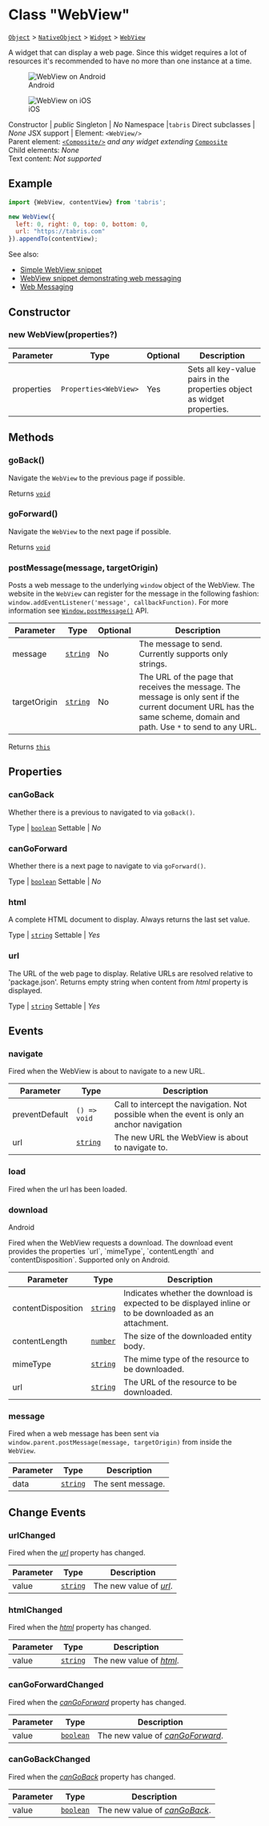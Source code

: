 ---
---
# Class "WebView"

<span style="white-space:nowrap;">[`Object`](https://developer.mozilla.org/en-US/docs/Web/JavaScript/Reference/Global_Objects/Object)</span> > <span style="white-space:nowrap;">[`NativeObject`](NativeObject.md)</span> > <span style="white-space:nowrap;">[`Widget`](Widget.md)</span> > <span style="white-space:nowrap;">[`WebView`](WebView.md)</span>

A widget that can display a web page. Since this widget requires a lot of resources it's recommended to have no more than one instance at a time.


<div class="tabris-image"><figure><div><img srcset="img/android/WebView.png 2x" src="img/android/WebView.png" alt="WebView on Android"/></div><figcaption>Android</figcaption></figure><figure><div><img srcset="img/ios/WebView.png 2x" src="img/ios/WebView.png" alt="WebView on iOS"/></div><figcaption>iOS</figcaption></figure></div>

Constructor | *public*
Singleton | *No*
Namespace |`tabris`
Direct subclasses | *None*
JSX support | Element: `<WebView/>`<br/>Parent element: [`<Composite/>`](Composite.md) *and any widget extending* <span style="white-space:nowrap;">[`Composite`](Composite.md)</span><br/>Child elements: *None*<br/>Text content: *Not supported*<br/>

## Example
```js
import {WebView, contentView} from 'tabris';

new WebView({
  left: 0, right: 0, top: 0, bottom: 0,
  url: "https://tabris.com"
}).appendTo(contentView);
```

See also:

- [Simple WebView snippet](https://github.com/eclipsesource/tabris-js/tree/v3.0.0-beta2-dev.20190311+1537/snippets/webview.js)
- [WebView snippet demonstrating web messaging](https://github.com/eclipsesource/tabris-js/tree/v3.0.0-beta2-dev.20190311+1537/snippets/webview-webmessaging.js)
- [Web Messaging](https://en.wikipedia.org/wiki/Web_Messaging)

## Constructor

### new WebView(properties?)

Parameter|Type|Optional|Description
-|-|-|-
properties | <span style="white-space:nowrap;">`Properties<WebView>`</span> | Yes | Sets all key-value pairs in the properties object as widget properties.

## Methods

### goBack()



Navigate the `WebView` to the previous page if possible.

Returns <span style="white-space:nowrap;">[`void`](https://www.typescriptlang.org/docs/handbook/basic-types.html#void)</span>

### goForward()



Navigate the `WebView` to the next page if possible.

Returns <span style="white-space:nowrap;">[`void`](https://www.typescriptlang.org/docs/handbook/basic-types.html#void)</span>

### postMessage(message, targetOrigin)



Posts a web message to the underlying `window` object of the WebView. The website in the `WebView` can register for the message in the following fashion: `window.addEventListener('message', callbackFunction)`. For more information see [`Window.postMessage()`](https://developer.mozilla.org/en-US/docs/Web/API/Window/postMessage) API.


Parameter|Type|Optional|Description
-|-|-|-
message | <span style="white-space:nowrap;">[`string`](https://developer.mozilla.org/en-US/docs/Web/JavaScript/Data_structures#String_type)</span> | No | The message to send. Currently supports only strings.
targetOrigin | <span style="white-space:nowrap;">[`string`](https://developer.mozilla.org/en-US/docs/Web/JavaScript/Data_structures#String_type)</span> | No | The URL of the page that receives the message. The message is only sent if the current document URL has the same scheme, domain and path. Use `*` to send to any URL.


Returns <span style="white-space:nowrap;">[`this`](#)</span>


## Properties

### canGoBack


Whether there is a previous to navigated to via `goBack()`.

Type | <span style="white-space:nowrap;">[`boolean`](https://developer.mozilla.org/en-US/docs/Web/JavaScript/Data_structures#Boolean_type)</span>
Settable | *No*




### canGoForward


Whether there is a next page to navigate to via `goForward()`.

Type | <span style="white-space:nowrap;">[`boolean`](https://developer.mozilla.org/en-US/docs/Web/JavaScript/Data_structures#Boolean_type)</span>
Settable | *No*




### html


A complete HTML document to display. Always returns the last set value.

Type | <span style="white-space:nowrap;">[`string`](https://developer.mozilla.org/en-US/docs/Web/JavaScript/Data_structures#String_type)</span>
Settable | *Yes*




### url


The URL of the web page to display. Relative URLs are resolved relative to 'package.json'. Returns empty string when content from *html* property is displayed.

Type | <span style="white-space:nowrap;">[`string`](https://developer.mozilla.org/en-US/docs/Web/JavaScript/Data_structures#String_type)</span>
Settable | *Yes*





## Events

### navigate

Fired when the WebView is about to navigate to a new URL.

Parameter|Type|Description
-|-|-
preventDefault | <span style="white-space:nowrap;">`() => void`</span> | Call to intercept the navigation.  Not possible when the event is only an anchor navigation
url | <span style="white-space:nowrap;">[`string`](https://developer.mozilla.org/en-US/docs/Web/JavaScript/Data_structures#String_type)</span> | The new URL the WebView is about to navigate to.

### load

Fired when the url has been loaded.

### download

<p class="platforms"><span class='android-tag' title='supported on Android'>Android</span></p>Fired when the WebView requests a download. The download event provides the properties `url`, `mimeType`, `contentLength` and `contentDisposition`. Supported only on Android.

Parameter|Type|Description
-|-|-
contentDisposition | <span style="white-space:nowrap;">[`string`](https://developer.mozilla.org/en-US/docs/Web/JavaScript/Data_structures#String_type)</span> | Indicates whether the download is expected to be displayed inline or to be downloaded as an attachment.
contentLength | <span style="white-space:nowrap;">[`number`](https://developer.mozilla.org/en-US/docs/Web/JavaScript/Data_structures#Number_type)</span> | The size of the downloaded entity body.
mimeType | <span style="white-space:nowrap;">[`string`](https://developer.mozilla.org/en-US/docs/Web/JavaScript/Data_structures#String_type)</span> | The mime type of the resource to be downloaded.
url | <span style="white-space:nowrap;">[`string`](https://developer.mozilla.org/en-US/docs/Web/JavaScript/Data_structures#String_type)</span> | The URL of the resource to be downloaded.

### message

Fired when a web message has been sent via `window.parent.postMessage(message, targetOrigin)` from inside the `WebView`.

Parameter|Type|Description
-|-|-
data | <span style="white-space:nowrap;">[`string`](https://developer.mozilla.org/en-US/docs/Web/JavaScript/Data_structures#String_type)</span> | The sent message.

## Change Events

### urlChanged

Fired when the [*url*](#url) property has changed.

Parameter|Type|Description
-|-|-
value | <span style="white-space:nowrap;">[`string`](https://developer.mozilla.org/en-US/docs/Web/JavaScript/Data_structures#String_type)</span> | The new value of [*url*](#url).

### htmlChanged

Fired when the [*html*](#html) property has changed.

Parameter|Type|Description
-|-|-
value | <span style="white-space:nowrap;">[`string`](https://developer.mozilla.org/en-US/docs/Web/JavaScript/Data_structures#String_type)</span> | The new value of [*html*](#html).

### canGoForwardChanged

Fired when the [*canGoForward*](#canGoForward) property has changed.

Parameter|Type|Description
-|-|-
value | <span style="white-space:nowrap;">[`boolean`](https://developer.mozilla.org/en-US/docs/Web/JavaScript/Data_structures#Boolean_type)</span> | The new value of [*canGoForward*](#canGoForward).

### canGoBackChanged

Fired when the [*canGoBack*](#canGoBack) property has changed.

Parameter|Type|Description
-|-|-
value | <span style="white-space:nowrap;">[`boolean`](https://developer.mozilla.org/en-US/docs/Web/JavaScript/Data_structures#Boolean_type)</span> | The new value of [*canGoBack*](#canGoBack).

